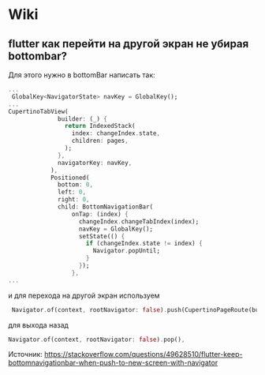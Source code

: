 # Wiki

## flutter как перейти на другой экран не убирая bottombar?

Для этого нужно в bottomBar написать так:
```dart
...
 GlobalKey<NavigatorState> navKey = GlobalKey();
...
CupertinoTabView(
              builder: (_) {
                return IndexedStack(
                  index: changeIndex.state,
                  children: pages,
                );
              },
              navigatorKey: navKey,
            ),
            Positioned(
              bottom: 0,
              left: 0,
              right: 0,
              child: BottomNavigationBar(
                  onTap: (index) {
                    changeIndex.changeTabIndex(index);
                    navKey = GlobalKey();
                    setState(() {
                      if (changeIndex.state != index) {
                        Navigator.popUntil;
                      }
                    });
                  },
...
```

и для перехода на другой экран используем
```dart
 Navigator.of(context, rootNavigator: false).push(CupertinoPageRoute(builder: (context) => Page2()));
```

для выхода назад
```dart
Navigator.of(context, rootNavigator: false).pop(),
```

Источник: https://stackoverflow.com/questions/49628510/flutter-keep-bottomnavigationbar-when-push-to-new-screen-with-navigator
